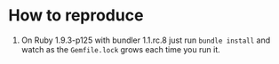 How to reproduce
================

1. On Ruby 1.9.3-p125 with bundler 1.1.rc.8 just run `bundle install` and watch as the `Gemfile.lock` grows each time you run it.